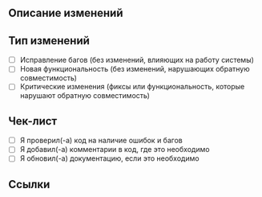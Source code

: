 ## Описание изменений

<!-- Опишите, какие изменения вносит этот Pull Request -->

## Тип изменений

<!-- Укажите тип изменений -->
- [ ] Исправление багов (без изменений, влияющих на работу системы)
- [ ] Новая функциональность (без изменений, нарушающих обратную совместимость)
- [ ] Критические изменения (фиксы или функциональность, которые нарушают обратную совместимость)

## Чек-лист

- [ ] Я проверил(-а) код на наличие ошибок и багов
- [ ] Я добавил(-а) комментарии в код, где это необходимо
- [ ] Я обновил(-а) документацию, если это необходимо

## Ссылки

<!-- Добавьте ссылки на связанные задачи, PR, и т.д. -->
